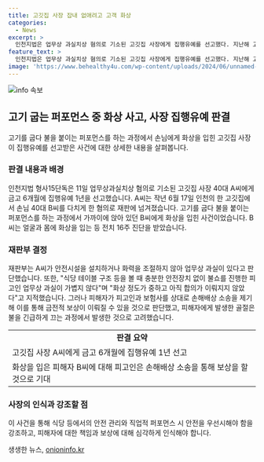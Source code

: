 ```yaml
---
title: 고깃집 사장 잡내 없애려고 고객 화상
categories:
  - News
excerpt: >
  인천지법은 업무상 과실치상 혐의로 기소된 고깃집 사장에게 집행유예를 선고했다. 지난해 고기를 굽는 과정에서 화상을 입힌 사건으로, 피해자는 화력 조절 등 안전조치를 소홀히 한 것으로 보고 업무상 과실은 가볍지 않다고 지적했다. 다만 피해자에 대한 보험사 소송 및 피해자를 껴안고 넘어져 발생한 골절 등을 고려해 집행유예 결정했다.
feature_text: >
  인천지법은 업무상 과실치상 혐의로 기소된 고깃집 사장에게 집행유예를 선고했다. 지난해 고기를 굽는 과정에서 화상을 입힌 사건으로, 피해자는 화력 조절 등 안전조치를 소홀히 한 것으로 보고 업무상 과실은 가볍지 않다고 지적했다. 다만 피해자에 대한 보험사 소송 및 피해자를 껴안고 넘어져 발생한 골절 등을 고려해 집행유예 결정했다.
image: 'https://www.behealthy4u.com/wp-content/uploads/2024/06/unnamed-file.png'
---
```


<p><img src="https://www.behealthy4u.com/wp-content/uploads/2024/06/unnamed-file.png" alt="info 속보" /></p>

<h2 data-ke-size="size26">고기 굽는 퍼포먼스 중 화상 사고, 사장 집행유예 판결</h2>

<p data-ke-size="size16">고기를 굽다 불을 붙이는 퍼포먼스를 하는 과정에서 손님에게 화상을 입힌 고깃집 사장이 집행유예를 선고받은 사건에 대한 상세한 내용을 살펴봅니다.</p>

<h3>판결 내용과 배경</h3>

<p data-ke-size="size16">인천지법 형사15단독은 11일 업무상과실치상 혐의로 기소된 고깃집 사장 40대 A씨에게 금고 6개월에 집행유예 1년을 선고했습니다. A씨는 작년 6월 17일 인천의 한 고깃집에서 손님 40대 B씨를 다치게 한 혐의로 재판에 넘겨졌습니다. 고기를 굽다 불을 붙이는 퍼포먼스를 하는 과정에서 가까이에 앉아 있던 B씨에게 화상을 입힌 사건이었습니다. B씨는 얼굴과 몸에 화상을 입는 등 전치 16주 진단을 받았습니다.</p>

<h3>재판부 결정</h3>

<p data-ke-size="size16">재판부는 A씨가 안전시설을 설치하거나 화력을 조절하지 않아 업무상 과실이 있다고 판단했습니다. 또한, "식당 테이블 구조 등을 볼 때 충분한 안전장치 없이 불쇼를 진행한 피고인 업무상 과실이 가볍지 않다"며 "화상 정도가 중하고 아직 합의가 이뤄지지 않았다"고 지적했습니다. 그러나 피해자가 피고인과 보험사를 상대로 손해배상 소송을 제기해 이를 통해 금전적 보상이 이뤄질 수 있을 것으로 판단했고, 피해자에게 발생한 골절은 불을 긴급하게 끄는 과정에서 발생한 것으로 고려했습니다.</p>

<table>
    <tr>
        <td style="text-align: center; height: 17px;"><b>판결 요약</b></td>
    </tr>
    <tr>
        <td style="text-align: left; height: 17px;">고깃집 사장 A씨에게 금고 6개월에 집행유예 1년 선고</td>
    </tr>
    <tr>
        <td style="text-align: left; height: 17px;">화상을 입은 피해자 B씨에 대해 피고인은 손해배상 소송을 통해 보상을 할 것으로 기대</td>
    </tr>
</table>

<h3>사장의 인식과 강조할 점</h3>

<p data-ke-size="size16">이 사건을 통해 식당 등에서의 안전 관리와 직업적 퍼포먼스 시 안전을 우선시해야 함을 강조하고, 피해자에 대한 책임과 보상에 대해 심각하게 인식해야 합니다.</p>
생생한 뉴스, <a href="https://onioninfo.kr" rel="dofollow">onioninfo.kr</a>


